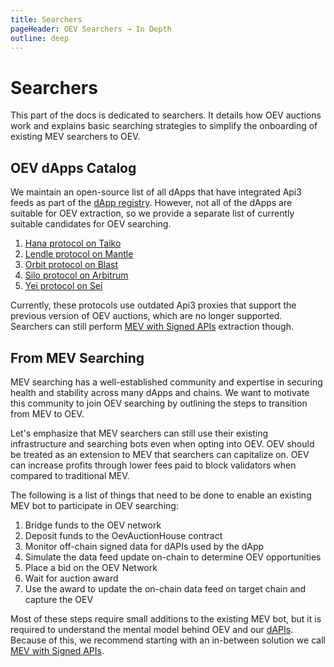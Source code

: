 ```yaml
---
title: Searchers
pageHeader: OEV Searchers → In Depth
outline: deep
---
```


<PageHeader/>

# Searchers

This part of the docs is dedicated to searchers. It details how OEV auctions
work and explains basic searching strategies to simplify the onboarding of
existing MEV searchers to OEV.

## OEV dApps Catalog

We maintain an open-source list of all dApps that have integrated Api3 feeds as
part of the [dApp registry](https://github.com/api3dao/dapp-registry). However,
not all of the dApps are suitable for OEV extraction, so we provide a separate
list of currently suitable candidates for OEV searching.

<!-- NOTE: Make sure these are sorted alphabetically. -->

1. [Hana protocol on Taiko](https://www.hana.finance/)
2. [Lendle protocol on Mantle](https://lendle.xyz/)
3. [Orbit protocol on Blast](https://orbitlending.io/)
4. [Silo protocol on Arbitrum](https://app.silo.finance/)
5. [Yei protocol on Sei](https://www.yei.finance/)

Currently, these protocols use outdated Api3 proxies that support the previous
version of OEV auctions, which are no longer supported. Searchers can still
perform [MEV with Signed APIs](/oev-searchers/in-depth/mev-with-signed-apis)
extraction though.

## From MEV Searching

MEV searching has a well-established community and expertise in securing health
and stability across many dApps and chains. We want to motivate this community
to join OEV searching by outlining the steps to transition from MEV to OEV.

Let's emphasize that MEV searchers can still use their existing infrastructure
and searching bots even when opting into OEV. OEV should be treated as an
extension to MEV that searchers can capitalize on. OEV can increase profits
through lower fees paid to block validators when compared to traditional MEV.

The following is a list of things that need to be done to enable an existing MEV
bot to participate in OEV searching:

1. Bridge funds to the OEV network
2. Deposit funds to the OevAuctionHouse contract
3. Monitor off-chain signed data for dAPIs used by the dApp
4. Simulate the data feed update on-chain to determine OEV opportunities
5. Place a bid on the OEV Network
6. Wait for auction award
7. Use the award to update the on-chain data feed on target chain and capture
   the OEV

Most of these steps require small additions to the existing MEV bot, but it is
required to understand the mental model behind OEV and our
[dAPIs](#/oev-searchers/in-depth/dapis/). Because of this, we recommend starting
with an in-between solution we call
[MEV with Signed APIs](/oev-searchers/in-depth/mev-with-signed-apis).
